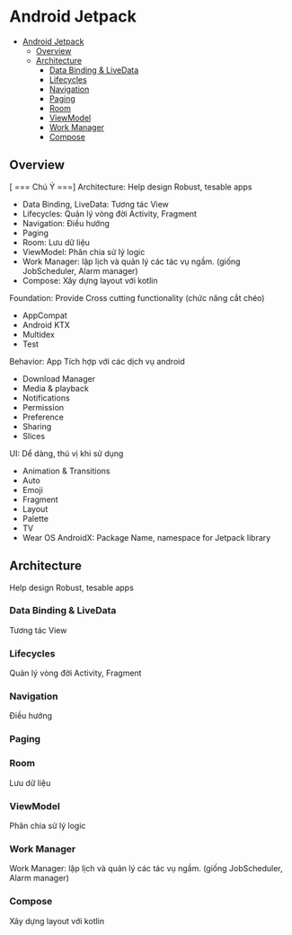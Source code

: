 # Android Jetpack

- [Android Jetpack](#android-jetpack)
  - [Overview](#overview)
  - [Architecture](#architecture)
    - [Data Binding \& LiveData](#data-binding--livedata)
    - [Lifecycles](#lifecycles)
    - [Navigation](#navigation)
    - [Paging](#paging)
    - [Room](#room)
    - [ViewModel](#viewmodel)
    - [Work Manager](#work-manager)
    - [Compose](#compose)

## Overview

[ === Chú Ý ===]
Architecture: Help design Robust, tesable apps
- Data Binding, LiveData: Tương tác View
- Lifecycles: Quản lý vòng đời Activity, Fragment
- Navigation: Điều hướng
- Paging
- Room: Lưu dữ liệu
- ViewModel: Phân chia sử lý logic
- Work Manager: lập lịch và quản lý các tác vụ ngầm.
(giống JobScheduler, Alarm manager)
- Compose: Xây dựng layout với kotlin

Foundation: Provide Cross cutting functionality (chức năng cắt chéo)
- AppCompat
- Android KTX
- Multidex
- Test

Behavior: App Tích hợp với các dịch vụ android
- Download Manager
- Media & playback
- Notifications
- Permission
- Preference
- Sharing
- Slices

UI: Dể dàng, thú vị khi sử dụng
- Animation & Transitions
- Auto
- Emoji
- Fragment
- Layout
- Palette
- TV
- Wear OS
 AndroidX: Package Name, namespace for Jetpack library



## Architecture

Help design Robust, tesable apps

### Data Binding & LiveData

Tương tác View

### Lifecycles

Quản lý vòng đời Activity, Fragment

### Navigation

Điều hướng

### Paging

### Room

Lưu dữ liệu

### ViewModel

Phân chia sử lý logic

### Work Manager

Work Manager: lập lịch và quản lý các tác vụ ngầm.
(giống JobScheduler, Alarm manager)

### Compose

Xây dựng layout với kotlin